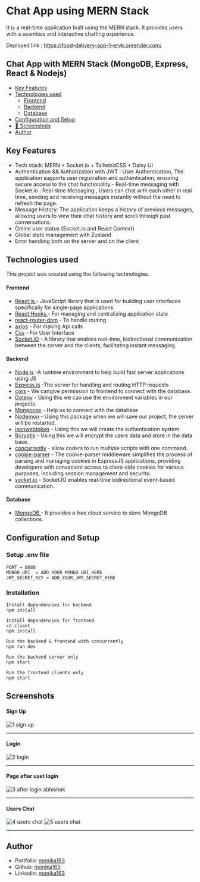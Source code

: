 # Chat App using MERN Stack

It is a real-time application built using the MERN stack. It provides users with a seamless and interactive chatting experience.

Deployed link : https://food-delivery-app-1-ervk.onrender.com/

## Chat App with MERN Stack (MongoDB, Express, React & Nodejs)

- [Key Features](#key-features)
- [Technologies used](#technologies-used)
  - [Frontend](#frontend)
  - [Backend](#backend)
  - [Database](#database)
- [Configuration and Setup](#configuration-and-setup)
- [📸 Screenshots](#screenshots)
- [Author](#author)

## Key Features

- Tech stack: MERN + Socket.io + TailwindCSS + Daisy UI
- Authentication && Authorization with JWT : User Authentication, The application supports user registration and authentication, ensuring secure access to the chat functionality.- Real-time messaging with Socket.io : Real-time Messaging:, Users can chat with each other in real time, sending and receiving messages instantly without the need to refresh the page.
- Message History: The application keeps a history of previous messages, allowing users to view their chat history and scroll through past conversations.
- Online user status (Socket.io and React Context)
- Global state management with Zustand
- Error handling both on the server and on the client

## Technologies used

This project was created using the following technologies.

#### Frontend

- [React js ](https://www.npmjs.com/package/react) - JavaScript library that is used for building user interfaces specifically for single-page applications
- [React Hooks ](https://reactjs.org/docs/hooks-intro.html) - For managing and centralizing application state
- [react-router-dom](https://www.npmjs.com/package/react-router-dom) - To handle routing
- [axios](https://www.npmjs.com/package/axios) - For making Api calls
- [Css](https://developer.mozilla.org/en-US/docs/Web/CSS) - For User Interface
- [Socket.IO](https://www.npmjs.com/package/socket.io-client) - A library that enables real-time, bidirectional communication between the server and the clients, facilitating instant messaging.

#### Backend

- [Node js](https://nodejs.org/en/) -A runtime environment to help build fast server applications using JS
- [Express js](https://www.npmjs.com/package/express) -The server for handling and routing HTTP requests
- [cors](https://www.npmjs.com/package/cors) - We cangive permission to frontend to connect with the database.
- [Dotenv](https://www.npmjs.com/package/dotenv) - Using this we can use the environment variables in our projects.
- [Mongoose](https://mongoosejs.com/) - Help us to connect with the database
- [Nodemon](https://www.npmjs.com/package/nodemon) - Using this package when we will save our project, the server will be restarted.
- [jsonwebtoken](https://www.npmjs.com/package/jsonwebtoken) - Using this we will create the authentication system.
- [Bcryptjs](https://www.npmjs.com/package/bcryptjs) - Using this we will encrypt the users data and store in the data base.
- [concurrently](https://www.npmjs.com/package/concurrently) - allow coders to run multiple scripts with one command.
- [cookie-parser](https://www.npmjs.com/package/cookie-parser) - The cookie-parser middleware simplifies the process of parsing and managing cookies in ExpressJS applications, providing developers with convenient access to client-side cookies for various purposes, including session management and security.
- [socket.io](https://www.npmjs.com/package/socket.io) - Socket.IO enables real-time bidirectional event-based communication.

#### Database

- [MongoDB ](https://www.mongodb.com/) - It provides a free cloud service to store MongoDB collections.

## Configuration and Setup

### Setup .env file

```shell
PORT = 8080
MONGO_URI  = ADD_YOUR_MONGO_URI_HERE
JWT_SECRET_KEY = ADD_YOUR_JWT_SECRET_HERE

```

### Installation

```shell
Install dependencies for backend
npm install

Install dependencies for frontend
cd client
npm install

Run the backend & frontend with concurrently
npm run dev

Run the backend server only
npm start

Run the frontend clients only
npm start
```

## Screenshots

#### Sign Up

![1  sign up](https://github.com/user-attachments/assets/41e27966-f7d2-440c-915b-2f69798c064c)

---

#### Login

![2 login](https://github.com/user-attachments/assets/405485de-a662-48cf-9b99-05d0c9dcd843)

---

#### Page after uset login

![3 after login abhishek](https://github.com/user-attachments/assets/5b4cb6b3-479d-47aa-8115-6c521ae299c4)

---

#### Users Chat

![4  users chat](https://github.com/user-attachments/assets/d0c93134-6805-469f-82f7-02cdcf27044d)
![5  users chat](https://github.com/user-attachments/assets/c1daba20-fb05-456d-9695-41b5ab034750)

---

## Author

- Portfolio: [monika163](----)
- Github: [monika163](https://github.com/monika163)
- Linkedin: [monika163](https://www.linkedin.com/in/monika-dewangan-78a427149/)
